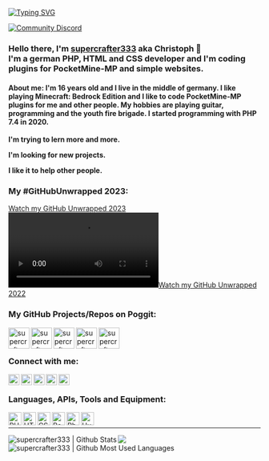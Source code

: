 [![Typing SVG](https://readme-typing-svg.herokuapp.com?center=true&vCenter=true&lines=PocketMine-MP+developer;Web-developer;Trying+to+learn+something+new;Liberal+guy+%F0%9F%92%9B)](.)

[<img alt="Community Discord" src="https://img.shields.io/badge/Discord-7289DA?style=for-the-badge&logo=discord&logoColor=white"/>][discord_server]
### Hello there, I'm [supercrafter333][github] aka Christoph 👋 <br>  I'm a german PHP, HTML and CSS developer and I'm coding plugins for PocketMine-MP and simple websites.

#### **About me:**  I'm 16 years old and I live in the middle of germany. I like playing Minecraft: Bedrock Edition and I like to code PocketMine-MP plugins for me and other people. My hobbies are playing guitar, programming and the youth fire brigade. I started programming with PHP 7.4 in 2020.

**I'm trying to lern more and more.**

**I'm looking for new projects.**

**I like it to help other people.**

### My #GitHubUnwrapped 2023:
<!--[![Unwrapped](https://s3.me-south-1.amazonaws.com/remotionlambda-mesouth1-0p73xasef1/renders/9ukog1pt6q/out.mp4)](.)-->
<!--[![https://github.com/supercrafter333/supercrafter333/blob/master/supercrafter333's%20GitHubUnwrapped.mp4?raw=true]]-->
[Watch my GitHub Unwrapped 2023](https://githubunwrapped.com/supercrafter333)
[![Watch my GitHub Unwrapped 2022](https://github.com/supercrafter333/supercrafter333/blob/master/supercrafter333's%20GitHubUnwrapped.mp4?raw=true)](https://github.com/supercrafter333/supercrafter333/blob/master/supercrafter333's%20GitHubUnwrapped.mp4)

<!--<video controls>
  <source src="https://s3.me-south-1.amazonaws.com/remotionlambda-mesouth1-0p73xasef1/renders/9ukog1pt6q/out.mp4" type="video/mp4">
</video>-->

### My GitHub Projects/Repos on Poggit:
[<img align="left" alt="supercrafter333 | theSpawn" width="42px" src="https://github.com/supercrafter333/theSpawn/blob/master/icon.png" />][thespawn]
[<img align="left" alt="supercrafter333 | theRankShop" width="42px" src="https://github.com/supercrafter333/theRankShop/blob/master/icon.png" />][therankshop]
<!--[<img align="left" alt="supercrafter333 | BetterMute" width="42px" src="https://github.com/supercrafter333/BetterMute/blob/master/icon.gif" />][bettermute]-->
<!--[<img align="left" alt="supercrafter333 | BetterBan" width="42px" src="https://github.com/supercrafter333/BetterBan/blob/master/icon.gif" />][betterban]-->
[<img align="left" alt="supercrafter333 | PlayedTime" width="42px" src="https://github.com/supercrafter333/PlayedTime/blob/master/icon.png" />][playedtime]
[<img align="left" alt="supercrafter333 | BetterBroadcast" width="42px" src="https://github.com/supercrafter333/BetterBroadcast/blob/master/icon.png" />][betterbroadcast]
[<img align="left" alt="supercrafter333 | PlotRate" width="42px" src="https://github.com/supercrafter333/PlotRate/blob/master/icon.png" />][plotrate]
<!--[<img align="left" alt="supercrafter333 | theWarn" width="42x" src="https://github.com/supercrafter333/theWarn/blob/main/icon.png" />][thewarn]-->

<br />
<br />

### Connect with me:

[<img align="left" alt="supercrafter333 | GitHub" width="22px" color="white" src="https://simpleicons.org/icons/github.svg"/>][github]
[<img align="left" alt="supercrafter333 | Instagram" width="22px" src="https://simpleicons.org/icons/instagram.svg"/>][instagram]
[<img align="left" alt="supercrafter333 | YouTube" width="22px" src="https://simpleicons.org/icons/youtube.svg"/>][youtube]
[<img align="left" alt="supercrafter333 | E-Mail" width="22px" src="https://simpleicons.org/icons/gmail.svg"/>][mail]
[<img align="left" alt="supercrafter333 | Discord DM" width="22px" src="https://simpleicons.org/icons/discord.svg"/>][discord]

<br />

### Languages, APIs, Tools and Equipment:

[<img align="left" alt="PHP" width="26px" height="26px" src="https://upload.wikimedia.org/wikipedia/commons/thumb/2/27/PHP-logo.svg/1024px-PHP-logo.svg.png" />](https://php.net)
[<img align="left" alt="HTML5" width="26px" height="26px" src="https://upload.wikimedia.org/wikipedia/commons/thumb/6/61/HTML5_logo_and_wordmark.svg/180px-HTML5_logo_and_wordmark.svg.png" />](https://en.wikipedia.org/wiki/HTML)
[<img align="left" alt="CSS3" width="26px" height="26px" src="https://upload.wikimedia.org/wikipedia/commons/thumb/d/d5/CSS3_logo_and_wordmark.svg/180px-CSS3_logo_and_wordmark.svg.png" />](https://en.wikipedia.org/wiki/CSS)
[<img align="left" alt="PocketMine-MP" width="26px" src="https://images-eu.ssl-images-amazon.com/images/I/41vtkBOXeCL.png" />](https://pmmp.io)
[<img align="left" alt="PhpStorm" width="26px" src="https://upload.wikimedia.org/wikipedia/commons/thumb/c/c9/PhpStorm_Icon.svg/225px-PhpStorm_Icon.svg.png" />](https://www.jetbrains.com/phpstorm/)
[<img align="left" alt="Huawei" width="26px" src="https://seeklogo.com/images/H/Huawei-logo-A8C7CBCAA8-seeklogo.com.png" />](https://www.huawei.com/)

<br />

---

<img align="left" alt="supercrafter333 | Github Stats" src="https://github-readme-stats.vercel.app/api?username=supercrafter333&count_private=true&show_icons=true&hide_border=true5&bg_color=30,e96443,904e95&title_color=fff&text_color=fff" />
<img align="left" alt="supercrafter333 | Github Most Used Languages" src="https://github-readme-stats.vercel.app/api/top-langs/?username=supercrafter333&count_private=true&show_icons=true&hide_border=true5&bg_color=30,e96443,904e95&title_color=fff&text_color=fff" />

![](https://github-profile-trophy.vercel.app/?username=supercrafter333&theme=darkhub)


[betterbroadcast]: https://github.com/supercrafter333/BetterBroadcast
[plotrate]: https://github.com/supercrafter333/PlotRate
[playedtime]: https://github.com/supercrafter333/PlayedTime
[thespawn]: https://github.com/supercrafter333/theSpawn
[therankshop]: https://github.com/supercrafter333/theRankShop
[bettermute]: https://github.com/supercrafter333/BetterMute
[betterban]: https://github.com/supercrafter333/BetterBan
[thewarn]: https://github.com/supercrafter333/theWarn
[github]: https://github.com/supercrafter333
[instagram]: https://www.instagram.com/supercrafter333_real/
[youtube]: https://www.youtube.com/channel/UC5pJ_YpwgBFFJFxX0QrO0vg
[mail]: mailto:mail@supercrafter333.de
[discord_server]: https://discord.gg/ca6cWPpERp
[discord]: https://discordapp.com/users/511252471616897024
